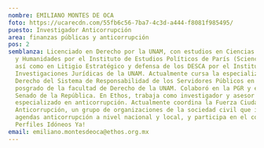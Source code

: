 ```yaml
---
nombre: EMILIANO MONTES DE OCA
foto: https://ucarecdn.com/55fb6c56-7ba7-4c3d-a444-f8081f985495/
puesto: Investigador Anticorrupción
area: finanzas públicas y anticorrupción
pos: 2
semblanza: Licenciado en Derecho por la UNAM, con estudios en Ciencias Sociales
  y Humanidades por el Instituto de Estudios Políticos de París (Sciences Po),
  así como en Litigio Estratégico y defensa de los DESCA por el Instituto de
  Investigaciones Jurídicas de la UNAM. Actualmente cursa la especialización en
  Derecho del Sistema de Responsabilidad de los Servidores Públicos en el
  posgrado de la facultad de Derecho de la UNAM. Colaboró en la PGR y en el
  Senado de la República. En Ethos, trabaja como investigador y asesor jurídico
  especializado en anticorrupción. Actualmente coordina la Fuerza Ciudadana
  Anticorrupción, un grupo de organizaciones de la sociedad civil que impulsa
  agendas anticorrupción a nivel nacional y local, y participa en el colectivo
  Perfiles Idóneos Ya!
email: emiliano.montesdeoca@ethos.org.mx
---
```


